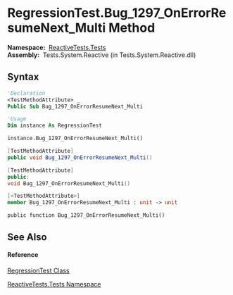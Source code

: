 # RegressionTest.Bug\_1297\_OnErrorResumeNext\_Multi Method

**Namespace:**  [ReactiveTests.Tests](ReactiveTests.Tests\ReactiveTests.Tests.md)  
**Assembly:**  Tests.System.Reactive (in Tests.System.Reactive.dll)

## Syntax

```vb
'Declaration
<TestMethodAttribute> _
Public Sub Bug_1297_OnErrorResumeNext_Multi
```

```vb
'Usage
Dim instance As RegressionTest

instance.Bug_1297_OnErrorResumeNext_Multi()
```

```csharp
[TestMethodAttribute]
public void Bug_1297_OnErrorResumeNext_Multi()
```

```c++
[TestMethodAttribute]
public:
void Bug_1297_OnErrorResumeNext_Multi()
```

```fsharp
[<TestMethodAttribute>]
member Bug_1297_OnErrorResumeNext_Multi : unit -> unit 
```

```jscript
public function Bug_1297_OnErrorResumeNext_Multi()
```

## See Also

#### Reference

[RegressionTest Class](RegressionTest\RegressionTest.md)

[ReactiveTests.Tests Namespace](ReactiveTests.Tests\ReactiveTests.Tests.md)




